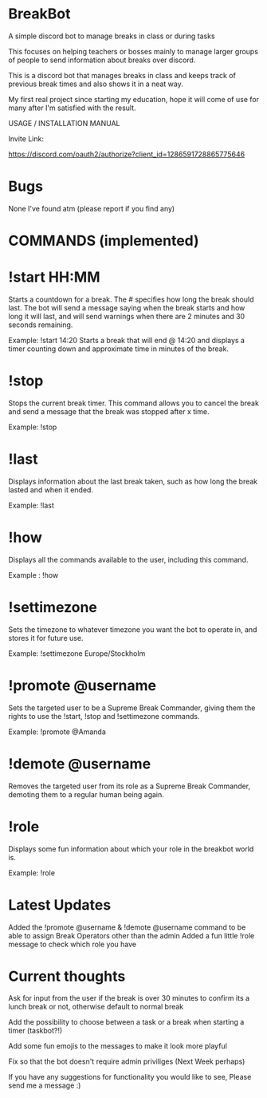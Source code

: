 # BreakBot #

A simple discord bot to manage breaks in class or during tasks

This focuses on helping teachers or bosses mainly to manage larger groups of people to send information about breaks over discord.

This is a discord bot that manages breaks in class and keeps track of previous break times and also shows it in a neat way.

My first real project since starting my education, hope it will come of use for many after I'm satisfied with the result.

USAGE / INSTALLATION MANUAL

Invite Link:

https://discord.com/oauth2/authorize?client_id=1286591728865775646

# Bugs

None I've found atm (please report if you find any)

# COMMANDS (implemented)

# !start HH:MM

Starts a countdown for a break. The # specifies how long the break should last.
The bot will send a message saying when the break starts and how long it will last, and will send warnings when there are 2 minutes and 30 seconds remaining.

Example: !start 14:20 Starts a break that will end @ 14:20 and displays a timer counting down and approximate time in minutes of the break.

# !stop

Stops the current break timer.
This command allows you to cancel the break and send a message that the break was stopped after x time.

Example: !stop


# !last

Displays information about the last break taken, such as how long the break lasted and when it ended.

Example: !last

# !how

Displays all the commands available to the user, including this command.

Example : !how

# !settimezone

Sets the timezone to whatever timezone you want the bot to operate in, and stores it for future use.

Example: !settimezone Europe/Stockholm

# !promote @username

Sets the targeted user to be a Supreme Break Commander, giving them the rights to use the !start, !stop and !settimezone commands.

Example: !promote @Amanda

# !demote @username

Removes the targeted user from its role as a Supreme Break Commander, demoting them to a regular human being again.

# !role

Displays some fun information about which your role in the breakbot world is.

Example: !role

# Latest Updates

Added the !promote @username & !demote @username command to be able to assign Break Operators other than the admin
Added a fun little !role message to check which role you have

# Current thoughts

Ask for input from the user if the break is over 30 minutes to confirm its a lunch break or not, otherwise default to normal break

Add the possibility to choose between a task or a break when starting a timer (taskbot?!)

Add some fun emojis to the messages to make it look more playful

Fix so that the bot doesn't require admin priviliges (Next Week perhaps)

If you have any suggestions for functionality you would like to see, Please send me a message :)